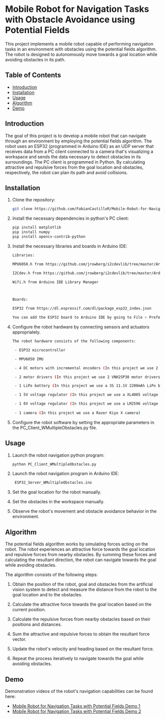 # Mobile Robot for Navigation Tasks with Obstacle Avoidance using Potential Fields

This project implements a mobile robot capable of performing navigation tasks in an environment with obstacles using the potential fields algorithm. The robot is designed to autonomously move towards a goal location while avoiding obstacles in its path.


## Table of Contents

- [Introduction](#introduction)
- [Installation](#installation)
- [Usage](#usage)
- [Algorithm](#algorithm)
- [Demo](#demo)


## Introduction

The goal of this project is to develop a mobile robot that can navigate through an environment by employing the potential fields algorithm. The robot uses an ESP32 (programmed in Arduino IDE) as an UDP server that receives data from a PC client connected to a camera that's visualizing a workspace and sends the data necessary to detect obstacles in its surroundings. The PC client is programmed in Python. By calculating attractive and repulsive forces from the goal location and obstacles, respectively, the robot can plan its path and avoid collisions.


## Installation

1. Clone the repository:

   ```bash
   git clone https://github.com/FabianCastilloR/Mobile-Robot-for-Navigation.git
   ```

2. Install the necessary dependencies in python's PC client:

   ```bash
   pip install matplotlib
   pip install numpy
   pip install opencv-contrib-python
   ```

3. Install the necessary libraries and boards in Arduino IDE:

   ```bash
   Libraries:

   MPU6050.h from https://github.com/jrowberg/i2cdevlib/tree/master/Arduino/MPU6050

   I2Cdev.h from https://github.com/jrowberg/i2cdevlib/tree/master/Arduino/I2Cdev

   Wifi.h from Arduino IDE Library Manager



   Boards:

   ESP32 from https://dl.espressif.com/dl/package_esp32_index.json

   You can add the ESP32 board to Arduino IDE by going to File > Preferences > Additional Boards Manager URLs and adding the link above.
   ```

4. Configure the robot hardware by connecting sensors and actuators appropriately.

   ```bash
   The robot hardware consists of the following components:

    - ESP32 microcontroller

    - MPU6050 IMU

    - 4 DC motors with incremental encoders (In this project we use 2 microgeared motors of 6VDC at 100RPM and 2 microgeared motors of 6VDC at 50RPM, both with 14 CPR encoders)

    - 2 motor drivers (In this project we use 2 VNH2SP30 motor drivers)

    - 1 LiPo battery (In this project we use a 3S 11.1V 2200mAh LiPo battery)

    - 1 5V voltage regulator (In this project we use a XL4005 voltage regulator)

    - 1 6V voltage regulator (In this project we use a LM2596 voltage regulator)
    
    - 1 camera (In this project we use a Razer Kiyo X camera)
   ```

5. Configure the robot software by setting the appropriate parameters in the PC_Client_WMultipleObstacles.py file.


## Usage

1. Launch the robot navigation python program:

   ```bash
   python PC_Client_WMultipleObstacles.py
   ```

2. Launch the robot navigation program in Arduino IDE:

   ```bash
    ESP32_Server_WMultipleObstacles.ino
    ```

3. Set the goal location for the robot manually.

4. Set the obstacles in the workspace manually.

5. Observe the robot's movement and obstacle avoidance behavior in the environment.


## Algorithm

The potential fields algorithm works by simulating forces acting on the robot. The robot experiences an attractive force towards the goal location and repulsive forces from nearby obstacles. By summing these forces and calculating the resultant direction, the robot can navigate towards the goal while avoiding obstacles.

The algorithm consists of the following steps:

1. Obtain the position of the robot, goal and obstacles from the artificial vision system to detect and measure the distance from the robot to the goal location and to the obstacles.

2. Calculate the attractive force towards the goal location based on the current position.

3. Calculate the repulsive forces from nearby obstacles based on their positions and distances.

4. Sum the attractive and repulsive forces to obtain the resultant force vector.

5. Update the robot's velocity and heading based on the resultant force.

6. Repeat the process iteratively to navigate towards the goal while avoiding obstacles.


## Demo

Demonstration videos of the robot's navigation capabilities can be found here:
- [Mobile Robot for Navigation Tasks with Potential Fields Demo 1](https://youtu.be/NOnhNL_rm1k)    
- [Mobile Robot for Navigation Tasks with Potential Fields Demo 2](https://youtube.com/shorts/4KPQuJDRXes?feature=share)